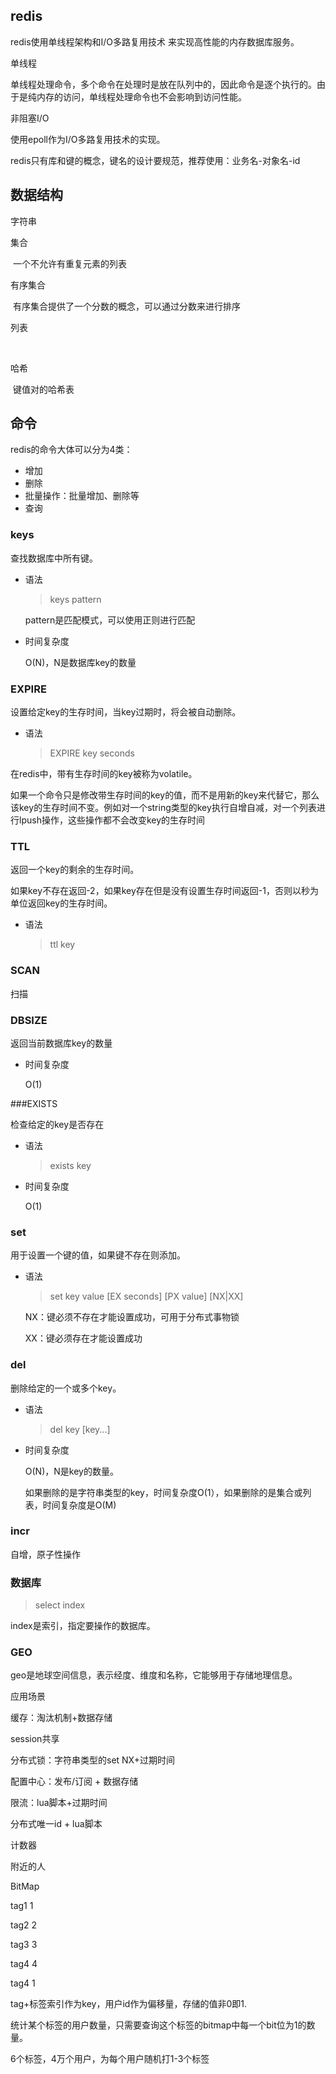 ## redis

redis使用单线程架构和I/O多路复用技术 来实现高性能的内存数据库服务。



单线程

单线程处理命令，多个命令在处理时是放在队列中的，因此命令是逐个执行的。由于是纯内存的访问，单线程处理命令也不会影响到访问性能。



非阻塞I/O

使用epoll作为I/O多路复用技术的实现。



redis只有库和键的概念，键名的设计要规范，推荐使用：业务名-对象名-id



## 数据结构

字符串

集合

​	一个不允许有重复元素的列表



有序集合

​	有序集合提供了一个分数的概念，可以通过分数来进行排序

列表

​	

哈希

​	键值对的哈希表



## 命令

redis的命令大体可以分为4类：

- 增加
- 删除
- 批量操作：批量增加、删除等
- 查询

### keys

查找数据库中所有键。

- 语法

  > keys pattern

  pattern是匹配模式，可以使用正则进行匹配

- 时间复杂度

  O(N)，N是数据库key的数量



### EXPIRE

设置给定key的生存时间，当key过期时，将会被自动删除。

- 语法

  > EXPIRE key seconds

在redis中，带有生存时间的key被称为volatile。

如果一个命令只是修改带生存时间的key的值，而不是用新的key来代替它，那么该key的生存时间不变。例如对一个string类型的key执行自增自减，对一个列表进行lpush操作，这些操作都不会改变key的生存时间



### TTL

返回一个key的剩余的生存时间。

如果key不存在返回-2，如果key存在但是没有设置生存时间返回-1，否则以秒为单位返回key的生存时间。

- 语法

  > ttl key



### SCAN

扫描





### DBSIZE

返回当前数据库key的数量

- 时间复杂度

  O(1)



###EXISTS

检查给定的key是否存在

- 语法

  > exists key

- 时间复杂度

  O(1)



### set

用于设置一个键的值，如果键不存在则添加。

- 语法

  > set key value \[EX seconds] \[PX value]  [NX|XX]

  NX：键必须不存在才能设置成功，可用于分布式事物锁

  XX：键必须存在才能设置成功



### del

删除给定的一个或多个key。

- 语法

  > del key [key...]

- 时间复杂度

  O(N)，N是key的数量。

  如果删除的是字符串类型的key，时间复杂度O(1），如果删除的是集合或列表，时间复杂度是O(M)



### incr

自增，原子性操作





### 数据库

> select index

index是索引，指定要操作的数据库。









### GEO

geo是地球空间信息，表示经度、维度和名称，它能够用于存储地理信息。





应用场景

缓存：淘汰机制+数据存储

session共享

分布式锁：字符串类型的set NX+过期时间

配置中心：发布/订阅 + 数据存储

限流：lua脚本+过期时间

分布式唯一id + lua脚本

计数器

附近的人





BitMap

tag1 1  

tag2 2

tag3 3

tag4 4

tag4 1

tag+标签索引作为key，用户id作为偏移量，存储的值非0即1.



统计某个标签的用户数量，只需要查询这个标签的bitmap中每一个bit位为1的数量。

6个标签，4万个用户，为每个用户随机打1-3个标签